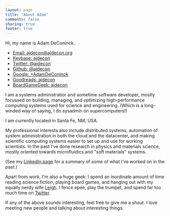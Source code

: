 ```yaml
---
layout: page
title: "About Adam"
comments: false
sharing: true
footer: true
---
```


Hi, my name is Adam DeConinck.

* [Email: ajdecon@ajdecon.org](mailto:ajdecon@ajdecon.org)
* [Keybase: ajdecon](https://www.keybase.io/ajdecon)
* [Twitter: @ajdecon](http://www.twitter.com/ajdecon)
* [Github: @ajdecon](http://www.github.com/ajdecon)
* [Google: +AdamDeConinck](https://plus.google.com/+AdamDeConinck/posts)
* [Goodreads: ajdecon](https://www.goodreads.com/ajdecon)
* [BoardGameGeek: ajdecon](http://boardgamegeek.com/user/ajdecon)

I am a systems administratior
and sometime software developer,
mostly focussed on building, managing, and optimizing
high-performance computing systems used for science and engineering.
(Which is a long-winded way of saying, I do sysadmin on
supercomputers!)

I am currently located in Santa Fe, NM, USA.

My professional interests also include distributed systems,
automation of system administration in both the cloud
and the datacenter, and making scientific computing systems easier to
set up and use for working scientists. In the past I've done research
in physics and materials science, mostly oriented towards microfluidics
and "soft materials" systems.

(See my [LinkedIn page](http://www.linkedin.com/in/ajdecon) for a summary
of some of what I've worked on in the past.)

Apart from work, 
I'm also a huge geek: I spend an inordinate amount of time reading science
fiction, playing board games, and hanging out with my equally nerdy wife
[Leigh](http://about.me/lfeather). I fence epee, play the trumpet, and spend
far too much time on [Twitter](http://www.twitter.com/ajdecon).

If any of the above sounds interesting, feel free to give me a shout.
I love meeting new people and talking about interesting things.
